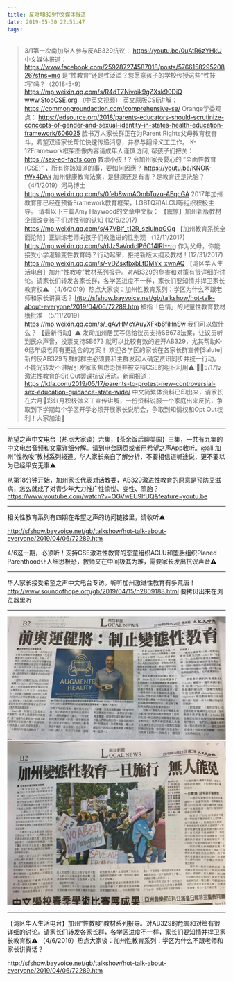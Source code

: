 ```yaml
---
title: 反对AB329中文媒体报道
date: 2019-05-30 22:51:47
tags:
---
```


> 3/1第一次南加华人参与反AB329抗议：
https://youtu.be/0uAtR6zYHkU
中文媒体报道：
https://www.facebook.com/259287274587018/posts/576615829520826?sfns=mo
是“性教育”还是性泛滥？您愿意孩子的学校传授这些“性技巧”吗？（2018-5-9）
https://mp.weixin.qq.com/s/R4dTZNivoik9gZXsk90DiQ
www.StopCSE.org （中英文视频）
英文原版CSE讲解：
https://commongroundaction.com/comprehensive-se/
Orange学委观点：
https://edsource.org/2018/parents-educators-should-scrutinize-concepts-of-gender-and-sexual-identity-in-states-health-education-framework/606025
脸书万人家长群正在为Parent Rights父母教育权奋斗，希望双语家长帮忙快速传递消息，并参与翻译义工工作。
K-12Framework框架图像内容请成年人谨慎访问, 帮孩子们把关：
https://sex-ed-facts.com
教壞小孩！? 令加州家長憂心的 ”全面性教育(CSE)” ，所有你該知道的事，要如何因應？
https://youtu.be/KNOK-tWx4DAk
加州健康教育法案，是健康还是有害？是教育还是洗脑？（4/1/2019）河马博士
https://mp.weixin.qq.com/s/0feb8wmAOmbTuzu-AEqcGA
2017年加州教育部已经在预备Framework教育框架，LGBTQ和ALCU等组织积极主导。
请看以下三篇Amy Haywood的文章中文版：
【震惊】加州新版教材企图改变孩子们对性别的认知 (12/5/2017)
https://mp.weixin.qq.com/s/47VBlf_t12R_szIulnpGOg
【加州教育系统全面沦陷】正训练老师向孩子们教激进的性别观 （12/11/2017)
https://mp.weixin.qq.com/s/dJzSaVodcIP6C14IRI--rg
作为父母，你能接受小学灌输变性教育吗？行动起来，拒绝新版大纲及教材！(12/31/2017)
https://mp.weixin.qq.com/s/-vDZsxfbxbLtDMYx_xwnAQ
【湾区华人生活电台】加州“性教唆”教材系列报导。对AB329的危害和对策有很详细的讨论。请家长们转发各家长群，各学区进度不一样，家长们要知情并捍卫家长教育权⚠️ （4/6/2019）热点大家谈：加州性教育系列：学区为什么不跟老师和家长讲真话？
http://sfshow.bayvoice.net/gb/talkshow/hot-talk-about-everyone/2019/04/06/72289.htm
被指「色情」的兒童性教育教材獲批准 （5/11/2019）
https://mp.weixin.qq.com/s/_qAvHMcYAuyXFkb6fiHnSw
我们可以做什么？
【最新行动】⚠️
发动加州居民写信给议员支持SB673法案，让议员听到民众声音，投票支持SB673 就可以比较有效的避开AB329，尤其帮助K-6低年级老师有更适合的方案！
欢迎各学区的家长在各家长群宣传[Salute]
新的反AB329专群的群主必须要和主群发起人确定资讯同步并统一行动。不能光转发不讲解引发家长焦虑恐慌并被支持CSE的组织利用⚠️
📢📢5/17反激进性教育的Sit Out罢课抗议活动。新闻报道：
https://ktla.com/2019/05/17/parents-to-protest-new-controversial-sex-education-guidance-state-wide/
中文简繁体资料已印出来，请家长在六月🌈彩虹月积极做义工宣传讲解，一份资料说服一个家庭出来反抗，争取到下学期每个学区开学必须开展家长说明会，争取到知情权和Opt Out权利！大家加油💪

--------------
希望之声中文电台【热点大家谈】六集，【茶余饭后聊美国】三集，一共有九集的中文电台音频和文章详细分解。请到电台网页或者用希望之声App收听。@all 加州“性教唆”教材系列报道。华人家长亲自了解分析，不要相信道听途说，更不要以为已经平安无事⚠️ 

从第18分钟开始，加州家长代表对话教委，AB329激进性教育的原意是预防艾滋病，怎么就成了对青少年大力推广性愉悦、变性、堕胎？https://www.youtube.com/watch?v=OGVwEU9lfUQ&feature=youtu.be

--------------
相关性教育系列有四期在希望之声的访问链接里，请收听⚠️

http://sfshow.bayvoice.net/gb/talkshow/hot-talk-about-everyone/2019/04/06/72289.htm

4/6这一期，必须听！支持CSE激进性教育的恋童组织ACLU和堕胎组织Planed Parenthood让人细思极恐，教师夹在中间极其为难，需要家长发出抗议声音⚠️

---------------
华人家长接受希望之声中文电台专访。听听加州激进性教育有多荒唐！http://www.soundofhope.org/gb/2019/04/15/n2809188.html 要拷贝出来在浏览器里听

---------------
![](/resources/images/WechatIMG39.jpeg)
![](/resources/images/WechatIMG40.jpeg)

----------------
【湾区华人生活电台】加州“性教唆”教材系列报导。对AB329的危害和对策有很详细的讨论。请家长们转发各家长群，各学区进度不一样，家长们要知情并捍卫家长教育权⚠️ （4/6/2019）热点大家谈：加州性教育系列：学区为什么不跟老师和家长讲真话？

http://sfshow.bayvoice.net/gb/talkshow/hot-talk-about-everyone/2019/04/06/72289.htm